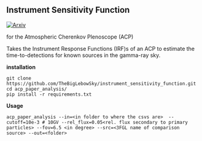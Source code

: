 Instrument Sensitivity Function
-------------------------------
[![Arxiv](https://img.shields.io/badge/astro--ph.HE-arXiv%3A1701.06048-B31B1B.svg)](https://arxiv.org/abs/1701.06048) 

for the Atmospheric Cherenkov Plenoscope (ACP)


Takes the Instrument Response Functions (IRF)s of an ACP to estimate the time-to-detections for known sources in the gamma-ray sky.

__installation__

```
git clone https://github.com/TheBigLebowSky/instrument_sensitivity_function.git
cd acp_paper_analysis/
pip install -r requirements.txt
```

__Usage__

    acp_paper_analysis --in=<in folder to where the csvs are>  --cutoff=10e-3 # 10GV --rel_flux=0.05<rel. flux secondary to primary particles> --fov=6.5 <in degree> --src=<3FGL name of comparison source> --out=<folder>
